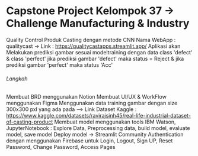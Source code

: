 # Capstone Project Kelompok 37 -> Challenge Manufacturing & Industry
Quality Control Produk Casting dengan metode CNN
Nama WebApp : qualitycast -> Link : https://qualitycastapps.streamlit.app/
Aplikasi akan Melakukan prediksi gambar sesuai modeltraining dengan data class 'defect' & class 'perfect'
jika prediksi gambar 'defect' maka status = Reject & jika prediksi gambar 'perfect' maka status 'Acc'
###### Langkah ######
Membuat BRD menggunakan Notion
Membuat UI/UX & WorkFlow menggunakan Figma
Menggunakan data training gambar dengan size 300x300 pxl yang ada pada --> Link Dataset Kaggle : https://www.kaggle.com/datasets/ravirajsinh45/real-life-industrial-dataset-of-casting-product
Membuat model menggunakan tools IBM Watson, JupyterNotebook : Explore Data, Preprocessing data, build model, evaluate model, save model
Deploy model -> Streamlit Community
Authentication dengan menggunakan Firebase untuk Login, Logout, Sign UP, Reset Password, Change Password, Access Pages
